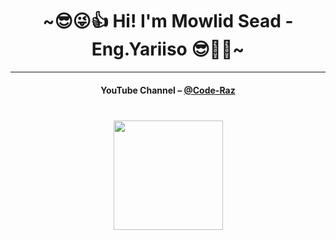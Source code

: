 <h1 align="center"> ~😎😜👍 Hi! I'm Mowlid Sead - Eng.Yariiso 😎🖤💥~ </h1>

<hr>
<h4 align="center">YouTube Channel – <a href="https://www.youtube.com/@Code-Raz">@Code-Raz</a><h4>

<h1 align="center">
  <div align="center" style="margin: 40px 0">
      <a href="https://github.com/topdev0729/github-profile-views-counter">
          <img width="175px" src="https://komarev.com/ghpvc/?username=mowlidsead&color=DE002D">
      </a>
  </div>
  <div align="center" style="margin: 40px 0">
      <!-- Followers -->
     <!-- <a href="https://github.com/mowlidsead?tab=followers">
          <img width="120px" height="25px" style="border-radius: 3px" src="https://img.shields.io/github/followers/mowlidsead?style=flat-square">
      </a> -->
  </div>
</h1>
